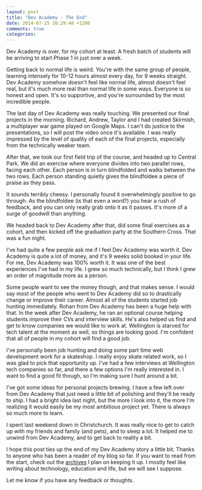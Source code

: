 ```yaml
---
layout: post
title: "Dev Academy - The End"
date: 2014-07-25 20:29:48 +1200
comments: true
categories:
---
```


Dev Academy is over, for my cohort at least. A fresh batch of students will be arriving to start Phase 1 in just over a week.


Getting back to normal life is weird. You're with the same group of people, learning intensely for 10-12 hours almost every day, for 9 weeks straight. Dev Academy somehow doesn't feel like normal life, almost doesn't feel real, but it's much more real than normal life in some ways. Everyone is so honest and open. It's so supportive, and you're surrounded by the most incredible people.


The last day of Dev Academy was really touching. We presented our final projects in the morning. Richard, Andrew, Taylor and I had created Skirmish, a multiplayer war game played on Google Maps. I can't do justice to the presentations, so I will post the video once it's available. I was really impressed by the level of quality of each of the final projects, especially from the technically weaker team.


After that, we took our first field trip of the course, and headed up to Central Park. We did an exercise where everyone divides into two parallel rows, facing each other. Each person is in turn blindfolded and walks between the two rows. Each person standing quietly gives the blindfoldee a piece of praise as they pass.

<!--more-->

It sounds terribly cheesy. I personally found it overwhelmingly positive to go through. As the blindfoldee (is that even a word?) you hear a rush of feedback, and you can only really grab onto it as it passes. It's more of a surge of goodwill than anything.


We headed back to Dev Academy after that, did some final exercises as a cohort, and then kicked off the graduation party at the Southern Cross. That was a fun night.


I've had quite a few people ask me if I feel Dev Academy was worth it. Dev Academy is quite a lot of money, and it's 9 weeks solid booked in your life. For me, Dev Academy was 100% worth it. It was one of the best experiences I've had in my life. I grew so much technically, but I think I grew an order of magnitude more as a person.


Some people want to see the money though, and that makes sense. I would say most of the people who went to Dev Academy did so to drastically change or improve their career. Almost all of the students started job hunting immediately. Rohan from Dev Academy has been a huge help with that. In the week after Dev Academy, he ran an optional course helping students improve their CVs and interview skills. He's also helped us find and get to know companies we would like to work at. Wellington is starved for tech talent at the moment as well, so things are looking good. I'm confident that all of people in my cohort will find a good job.


I've personally been job hunting and doing some part time web development work for a skateshop. I really enjoy skate related work, so I was glad to pick that opportunity up. I've had a few interviews at Wellington tech companies so far, and there a few options I'm really interested in. I want to find a good fit though, so I'm making sure I hunt around a bit.


I've got some ideas for personal projects brewing. I have a few left over from Dev Academy that just need a little bit of polishing and they'll be ready to ship. I had a bright idea last night, but the more I look into it, the more I'm realizing it would easily be my most ambitious project yet. There is always so much more to learn.


I spent last weekend down in Christchurch. It was really nice to get to catch up with my friends and family (and pets), and to sleep a lot. It helped me to unwind from Dev Academy, and to get back to reality a bit.



I hope this post ties up the end of my Dev Academy story a little bit. Thanks to anyone who has been a reader of my blog so far. If you want to read from the start, check out the [archives](/blog/archives) I plan on keeping it up. I mostly feel like writing  about technology, education and life, but we will see I suppose.

Let me know if you have any feedback or thoughts.